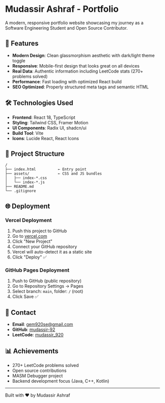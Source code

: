 # Mudassir Ashraf - Portfolio

A modern, responsive portfolio website showcasing my journey as a Software Engineering Student and Open Source Contributor.

## 🚀 Features

- **Modern Design**: Clean glassmorphism aesthetic with dark/light theme toggle
- **Responsive**: Mobile-first design that looks great on all devices
- **Real Data**: Authentic information including LeetCode stats (270+ problems solved)
- **Performance**: Fast loading with optimized React build
- **SEO Optimized**: Properly structured meta tags and semantic HTML

## 🛠 Technologies Used

- **Frontend**: React 18, TypeScript
- **Styling**: Tailwind CSS, Framer Motion
- **UI Components**: Radix UI, shadcn/ui
- **Build Tool**: Vite
- **Icons**: Lucide React, React Icons

## 📁 Project Structure

```
/
├── index.html          ← Entry point
├── assets/             ← CSS and JS bundles
│   ├── index-*.css
│   └── index-*.js
├── README.md
└── .gitignore
```

## 🌐 Deployment

### Vercel Deployment

1. Push this project to GitHub
2. Go to [vercel.com](https://vercel.com)
3. Click "New Project"
4. Connect your GitHub repository
5. Vercel will auto-detect it as a static site
6. Click "Deploy" ✅

### GitHub Pages Deployment

1. Push to GitHub (public repository)
2. Go to Repository Settings → Pages
3. Select branch: `main`, folder: `/` (root)
4. Click Save ✅

## 📧 Contact

- **Email**: gem920se@gmail.com
- **GitHub**: [mudassir-92](https://github.com/mudassir-92)
- **LeetCode**: [mudassir_920](https://leetcode.com/mudassir_920)

## 📊 Achievements

- 270+ LeetCode problems solved
- Open source contributions
- MASM Debugger project
- Backend development focus (Java, C++, Kotlin)

---

Built with ❤️ by Mudassir Ashraf